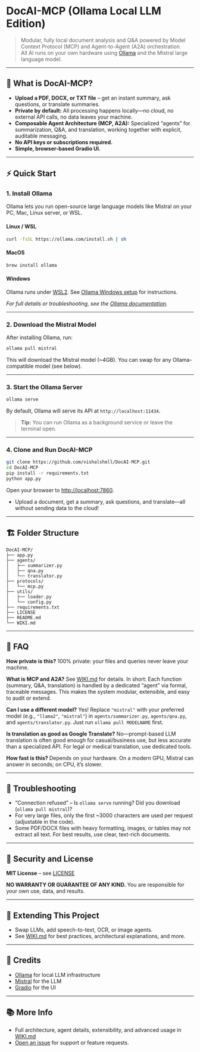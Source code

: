 # DocAI-MCP (Ollama Local LLM Edition)

> Modular, fully local document analysis and Q&A powered by Model Context Protocol (MCP) and Agent-to-Agent (A2A) orchestration.  
> All AI runs on your own hardware using [Ollama](https://ollama.com/) and the Mistral large language model.

---

## 🚀 What is DocAI-MCP?

- **Upload a PDF, DOCX, or TXT file** – get an instant summary, ask questions, or translate summaries.
- **Private by default:** All processing happens locally—no cloud, no external API calls, no data leaves your machine.
- **Composable Agent Architecture (MCP, A2A):** Specialized “agents” for summarization, Q&A, and translation, working together with explicit, auditable messaging.
- **No API keys or subscriptions required.**
- **Simple, browser-based Gradio UI.**

---

## ⚡ Quick Start

### 1. Install Ollama

Ollama lets you run open-source large language models like Mistral on your PC, Mac, Linux server, or WSL.

#### Linux / WSL

```bash
curl -fsSL https://ollama.com/install.sh | sh
````

#### MacOS

```bash
brew install ollama
```

#### Windows

Ollama runs under [WSL2](https://learn.microsoft.com/en-us/windows/wsl/).
See [Ollama Windows setup](https://ollama.com/download) for instructions.

*For full details or troubleshooting, see the [Ollama documentation](https://ollama.com/download).*

---

### 2. Download the Mistral Model

After installing Ollama, run:

```bash
ollama pull mistral
```

This will download the Mistral model (\~4GB). You can swap for any Ollama-compatible model (see below).

---

### 3. Start the Ollama Server

```bash
ollama serve
```

By default, Ollama will serve its API at `http://localhost:11434`.

> **Tip:** You can run Ollama as a background service or leave the terminal open.

---

### 4. Clone and Run DocAI-MCP

```bash
git clone https://github.com/vishalshell/DocAI-MCP.git
cd DocAI-MCP
pip install -r requirements.txt
python app.py
```

Open your browser to [http://localhost:7860](http://localhost:7860).

* Upload a document, get a summary, ask questions, and translate—all without sending data to the cloud!

---

## 🏗️ Folder Structure

```
DocAI-MCP/
├── app.py
├── agents/
│   ├── summarizer.py
│   ├── qna.py
│   └── translator.py
├── protocols/
│   └── mcp.py
├── utils/
│   ├── loader.py
│   └── config.py
├── requirements.txt
├── LICENSE
├── README.md
└── WIKI.md
```

---

## 🤖 FAQ

**How private is this?**
100% private: your files and queries never leave your machine.

**What is MCP and A2A?**
See [WIKI.md](./WIKI.md) for details.
In short: Each function (summary, Q\&A, translation) is handled by a dedicated “agent” via formal, traceable messages. This makes the system modular, extensible, and easy to audit or extend.

**Can I use a different model?**
Yes!
Replace `"mistral"` with your preferred model (e.g., `"llama2"`, `"mixtral"`) in `agents/summarizer.py`, `agents/qna.py`, and `agents/translator.py`.
Just run `ollama pull MODELNAME` first.

**Is translation as good as Google Translate?**
No—prompt-based LLM translation is often good enough for casual/business use, but less accurate than a specialized API. For legal or medical translation, use dedicated tools.

**How fast is this?**
Depends on your hardware. On a modern GPU, Mistral can answer in seconds; on CPU, it’s slower.

---

## 🧰 Troubleshooting

* “Connection refused” – Is `ollama serve` running? Did you download (`ollama pull mistral`)?
* For very large files, only the first \~3000 characters are used per request (adjustable in the code).
* Some PDF/DOCX files with heavy formatting, images, or tables may not extract all text. For best results, use clear, text-rich documents.

---

## 🔐 Security and License

**MIT License** – see [LICENSE](./LICENSE)

**NO WARRANTY OR GUARANTEE OF ANY KIND.**
You are responsible for your own use, data, and results.

---

## 📝 Extending This Project

* Swap LLMs, add speech-to-text, OCR, or image agents.
* See [WIKI.md](./WIKI.md) for best practices, architectural explanations, and more.

---

## 🤝 Credits

* [Ollama](https://ollama.com/) for local LLM infrastructure
* [Mistral](https://ollama.com/library/mistral) for the LLM
* [Gradio](https://gradio.app/) for the UI

---

## 📚 More Info

* Full architecture, agent details, extensibility, and advanced usage in [WIKI.md](./WIKI.md)
* [Open an issue](https://github.com/vishalshell/DocAI-MCP/issues) for support or feature requests.
